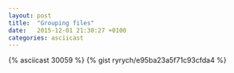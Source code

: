 ```yaml
---
layout: post
title:  "Grouping files"
date:   2015-12-01 21:30:27 +0100
categories: asciicast
---
```


{% asciicast 30059 %}
{% gist ryrych/e95ba23a5f71c93cfda4 %}
